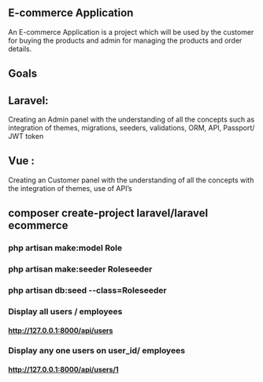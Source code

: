 ## E-commerce Application

An E-commerce Application is a project which will be used by the customer for buying the 
products and admin for managing the products and order details.

## Goals

## Laravel:
 Creating an Admin panel with the understanding of all the concepts such as integration 
of themes, migrations, seeders, validations, ORM, API, Passport/ JWT token
## Vue :
 Creating an Customer panel with the understanding of all the concepts with the 
integration of themes, use of API’s

## composer create-project laravel/laravel ecommerce
### php artisan make:model Role
### php artisan make:seeder Roleseeder
### php artisan db:seed --class=Roleseeder


### Display all users / employees
#### http://127.0.0.1:8000/api/users
### Display any one  users  on user_id/ employees
#### http://127.0.0.1:8000/api/users/1

